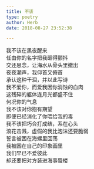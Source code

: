 ```yaml
---  
title: 不该  
type: poetry  
author: Herb  
date: 2018-08-27 23:52:38  

---  
```

我不该在黑夜醒来  
任由你的名字把我砸得颤抖  
交还思念，让海水从骨头里撤出  
夜夜潮声，我仰首又俯首    
承认这种干涸，并以此写诗  
我不爱你，而爱我因你消蚀的血肉  
这残碎的躯体连月光都盛不住  
何况你的气息    
我不该对你抱有期望  
即便已经消化了你喂给我的毒  
我不该把巧合打成结，系在心头  
浪花击溅，虚假的我比泡沫还要脆弱    
誓言被困在海螺里回荡  
我被困在自己的印象画里  
我们早已不爱彼此  
却还要把对方装进海事蜃楼  
